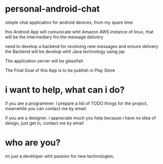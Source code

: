 personal-android-chat
=====================

simple chat application for android devices, from my spare time


this Android App will comunicate whit Amazon AWS instance of linux, that will be the intermediary fro the message delivery


need to develop a backend for receiving new messages and ensure delivery
the Backend will be develop whit Java technology using jsp

The application server will be glassfish


The Final Goal of this App is to be publish in Play Store


i want to help, what can i do?
==============================

if you are a programmer:
I prepare a list of TODO things for the project, meanwhile you can contact me by email.

if you are a designer:
i appreciate much you help because i have no idea of design, just get in, contact me by email


who are you?
============

im just a developer whit passion for new technologies,

